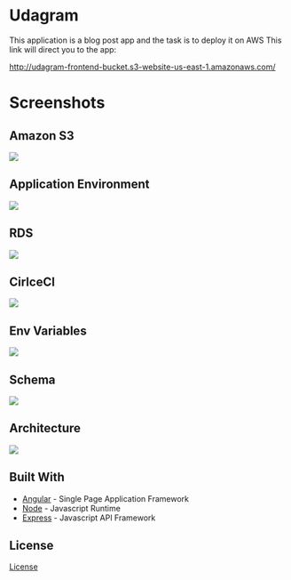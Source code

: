 # Udagram

This application is a blog post app and the task is to
deploy it on AWS
This link will direct you to the app:

http://udagram-frontend-bucket.s3-website-us-east-1.amazonaws.com/

# Screenshots

## Amazon S3

![](./documentation/images/s3.PNG)

## Application Environment

![](./documentation/images/app_env.PNG)

## RDS

![](./documentation/images/rds.PNG)

## CirlceCI

![](./documentation/images/circleci.PNG)

## Env Variables

![](./documentation/images/circleci_env_mod2.PNG)

## Schema

![](./documentation/images/schema.jpeg)

## Architecture

![](./documentation/images/infrastructure.jpeg)

## Built With

- [Angular](https://angular.io/) - Single Page Application Framework
- [Node](https://nodejs.org) - Javascript Runtime
- [Express](https://expressjs.com/) - Javascript API Framework

## License

[License](LICENSE.txt)
